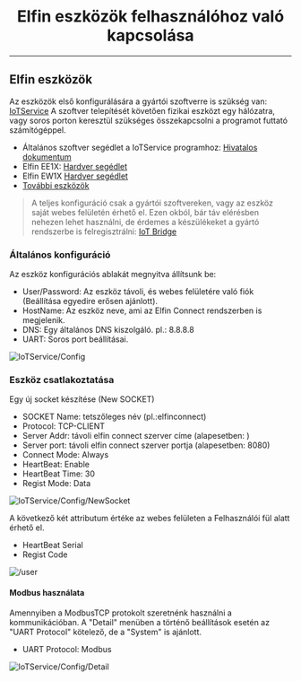 <h1 align="center">Elfin eszközök felhasználóhoz való kapcsolása</h1>

---

## Elfin eszközök

Az eszközök első konfigurálására a gyártói szoftverre is szükség van: [IoTService](http://ftp.hi-flying.com:9000/IOTService/IOTService3.1.3_20240115.rar)
A szoftver telepítését követően fizikai eszközt egy hálózatra, vagy soros porton keresztül szükséges összekapcsolni a programot futtató számítógéppel.

-   Általános szoftver segédlet a IoTService programhoz: [Hivatalos dokumentum](http://www.hi-flying.com/index.php?route=tool/upload/download&code=5825d795832fd1998cd46aeafab9074c0c2114d3)
-   Elfin EE1X: [Hardver segédlet](http://www.hi-flying.com/index.php?route=tool/upload/download&code=59167cf780d0b98d2175c857ad1240df7acdf9c4)
-   Elfin EW1X [Hardver segédlet](http://www.hi-flying.com/index.php?route=tool/upload/download&code=c4d342467edef5f6080a569aa50223fc797e6899)
-   [További eszközök](http://www.hi-flying.com/network-device)

> A teljes konfiguráció csak a gyártói szoftvereken, vagy az eszköz saját webes felületén érhető el. Ezen okból, bár táv elérésben nehezen lehet használni, de érdemes a készülékeket a gyártó rendszerbe is felregisztrálni: [IoT Bridge](http://bridge.hi-flying.com/?lang=en)

### Általános konfiguráció

Az eszköz konfigurációs ablakát megnyitva állítsunk be:

-   User/Password: Az eszköz távoli, és webes felületére való fiók (Beállítása egyedire erősen ajánlott).
-   HostName: Az eszköz neve, ami az Elfin Connect rendszerben is megjelenik.
-   DNS: Egy általános DNS kiszolgáló. pl.: 8.8.8.8
-   UART: Soros port beállításai.

![IoTService/Config](contents/_gfx/gfx-2-1-1.png)

### Eszköz csatlakoztatása

Egy új socket készítése (New SOCKET)

-   SOCKET Name: tetszőleges név (pl.:elfinconnect)
-   Protocol: TCP-CLIENT
-   Server Addr: távoli elfin connect szerver címe (alapesetben: <span id="location"></span>)
-   Server port: távoli elfin connect szerver portja (alapesetben: 8080)
-   Connect Mode: Always
-   HeartBeat: Enable
-   HeartBeat Time: 30
-   Regist Mode: Data

![IoTService/Config/NewSocket](contents/_gfx/gfx-2-1-2.png)

A következő két attributum értéke az webes felületen a Felhasználói fül alatt érhető el.

-   HeartBeat Serial
-   Regist Code

![/user](contents/_gfx/gfx-2-1-3.png)

#### Modbus használata

Amennyiben a ModbusTCP protokolt szeretnénk használni a kommunikációban.
A "Detail" menüben a történő beállítások esetén az "UART Protocol" kötelező, de a "System" is ajánlott.

-   UART Protocol: Modbus

![IoTService/Config/Detail](contents/_gfx/gfx-2-1-4.png)
